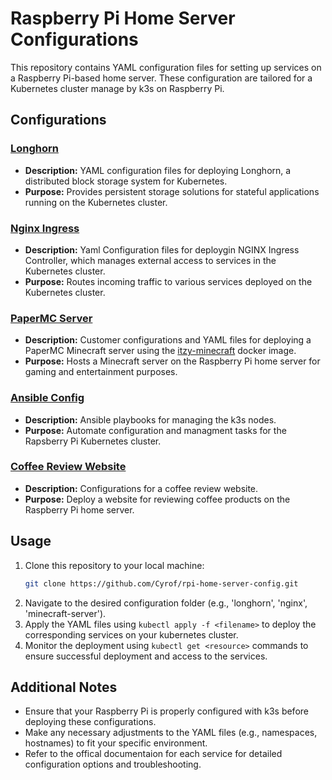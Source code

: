 # Raspberry Pi Home Server Configurations

This repository contains YAML configuration files for setting up services on a Raspberry Pi-based home server. These configuration are tailored for a Kubernetes cluster manage by k3s on Raspberry Pi.

## Configurations 

### [Longhorn](https://github.com/Cyrof/rpi-home-server-config/tree/main/longhorn) 

- **Description:** YAML configuration files for deploying Longhorn, a distributed block storage system for Kubernetes.
- **Purpose:** Provides persistent storage solutions for stateful applications running on the Kubernetes cluster.

### [Nginx Ingress](https://github.com/Cyrof/rpi-home-server-config/tree/main/nginx)
- **Description:** Yaml Configuration files for deploygin NGINX Ingress Controller, which manages external access to services in the Kubernetes cluster.
- **Purpose:** Routes incoming traffic to various services deployed on the Kubernetes cluster.

### [PaperMC Server](https://github.com/Cyrof/rpi-home-server-config/tree/main/minecraft-server)
- **Description:** Customer configurations and YAML files for deploying a PaperMC Minecraft server using the [itzy-minecraft](https://github.com/itzg/docker-minecraft-server) docker image.
- **Purpose:** Hosts a Minecraft server on the Raspberry Pi home server for gaming and entertainment purposes.

### [Ansible Config](https://github.com/Cyrof/rpi-home-server-config/tree/main/ansible-configs)
- **Description:** Ansible playbooks for managing the k3s nodes.
- **Purpose:** Automate configuration and managment tasks for the Rapsberry Pi Kubernetes cluster.

### [Coffee Review Website](https://github.com/Cyrof/rpi-home-server-config/tree/main/coffee-review-website)
- **Description:** Configurations for a coffee review website.
- **Purpose:** Deploy a website for reviewing coffee products on the Raspberry Pi home server.


## Usage

1. Clone this repository to your local machine: 
    ```bash
    git clone https://github.com/Cyrof/rpi-home-server-config.git
    ```
2. Navigate to the desired configuration folder (e.g., 'longhorn', 'nginx', 'minecraft-server').
3. Apply the YAML files using `kubectl apply -f <filename>` to deploy the corresponding services on your kubernetes cluster.
4. Monitor the deployment using `kubectl get <resource>` commands to ensure successful deployment and access to the services.

## Additional Notes

- Ensure that your Raspberry Pi is properly configured with k3s before deploying these configurations.
- Make any necessary adjustments to the YAML files (e.g., namespaces, hostnames) to fit your specific environment.
- Refer to the offical documentaion for each service for detailed configuration options and troubleshooting.
